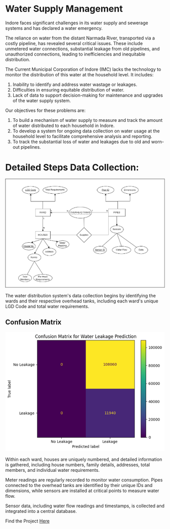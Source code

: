 <H1> Water Supply Management </H1>

Indore faces significant challenges in its water supply and sewerage systems and has declared a water emergency. 

The reliance on water from the distant Narmada River, transported via a costly pipeline, has revealed several critical issues. These include unmetered water connections, substantial leakage from old pipelines, and unauthorized connections, leading to inefficiencies and inequitable distribution. 

The Current Municipal Corporation of Indore (IMC) lacks the technology to monitor the distribution of this water at the household level.
It includes:
1. Inability to identify and address water wastage or leakages.
2. Difficulties in ensuring equitable distribution of water.
3. Lack of data to support decision-making for maintenance and upgrades of the water supply system.

Our objectives for these problems are:
1. To build a mechanism of water supply to measure and track the amount of water distributed to each household in Indore.
2. To develop a system for ongoing data collection on water usage at the household level to facilitate comprehensive analysis and reporting.
3. To track the substantial loss of water and leakages due to old and worn-out pipelines.


<h1>Detailed Steps Data Collection:</h1>
<img src="Water Distribution Data Collection.drawio (1).png" alt="Data Collection Diagram">

The water distribution system's data collection begins by identifying the wards and their respective overhead tanks, including each ward's unique LGD Code and total water requirements.
<h2>Confusion Matrix</h2>
<img src="output.png" alt="Data Collection Diagram">

Within each ward, houses are uniquely numbered, and detailed information is gathered, including house numbers, family details, addresses, total members, and individual water requirements. 

Meter readings are regularly recorded to monitor water consumption. Pipes connected to the overhead tanks are identified by their unique IDs and dimensions, while sensors are installed at critical points to measure water flow. 

Sensor data, including water flow readings and timestamps, is collected and integrated into a central database. 



Find the Project [Here](https://water-supply-management-3sdabtfkcdpcxq47nk97mp.streamlit.app/#household-data-for-ward-annapurna)

